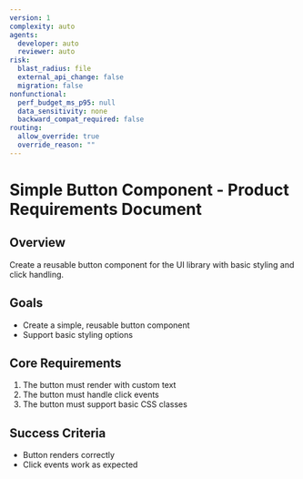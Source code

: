 ```yaml
---
version: 1
complexity: auto
agents:
  developer: auto
  reviewer: auto
risk:
  blast_radius: file
  external_api_change: false
  migration: false
nonfunctional:
  perf_budget_ms_p95: null
  data_sensitivity: none
  backward_compat_required: false
routing:
  allow_override: true
  override_reason: ""
---
```


# Simple Button Component - Product Requirements Document

## Overview
Create a reusable button component for the UI library with basic styling and click handling.

## Goals
- Create a simple, reusable button component
- Support basic styling options

## Core Requirements
1. The button must render with custom text
2. The button must handle click events
3. The button must support basic CSS classes

## Success Criteria
- Button renders correctly
- Click events work as expected